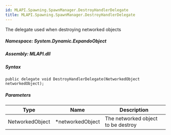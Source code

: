```yaml
---  
id: MLAPI.Spawning.SpawnManager.DestroyHandlerDelegate  
title: MLAPI.Spawning.SpawnManager.DestroyHandlerDelegate  
---
```


<div class="markdown level0 summary">

The delegate used when destroying networked objects

</div>

<div class="markdown level0 conceptual">

</div>

##### **Namespace**: System.Dynamic.ExpandoObject

##### **Assembly**: MLAPI.dll

##### Syntax

    public delegate void DestroyHandlerDelegate(NetworkedObject networkedObject);

##### Parameters

| Type            | Name              | Description                        |
|-----------------|-------------------|------------------------------------|
| NetworkedObject | \*networkedObject | The networked object to be destroy |
